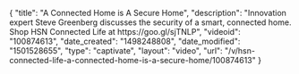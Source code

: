 {
    "title": "A Connected Home is A Secure Home",
    "description": "Innovation expert Steve Greenberg discusses the security of a smart, connected home. Shop HSN Connected Life at https:\/\/goo.gl\/sjTNLP",
    "videoid": "100874613",
    "date_created": "1498248808",
    "date_modified": "1501528655",
    "type": "captivate",
    "layout": "video",
    "url": "\/v\/hsn-connected-life-a-connected-home-is-a-secure-home\/100874613"
}